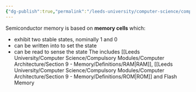 ```yaml
---
{"dg-publish":true,"permalink":"/leeds-university/computer-science/compulsory-modules/computer-architecture/section-9-memory/semiconductor-memory/"}
---
```


Semiconductor memory is based on **memory cells** which:
- exhibit two stable states, nominally 1 and 0
- can be written into to set the state
- can be read to sense the state
The includes [[Leeds University/Computer Science/Compulsory Modules/Computer Architecture/Section 9 - Memory/Definitions/RAM\|RAM]], [[Leeds University/Computer Science/Compulsory Modules/Computer Architecture/Section 9 - Memory/Definitions/ROM\|ROM]] and Flash Memory
